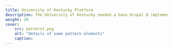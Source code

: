 ```yaml
---
title: University of Kentucky Platform
description: The University of Kentucky needed a base Drupal 8 implementation, matching style guide, and team training to provide a solid base for smaller university websites.
weight: 20
cover: 
    src: pattern1.png
    alt: "details of some pattern elements"
    caption: 
---
```


